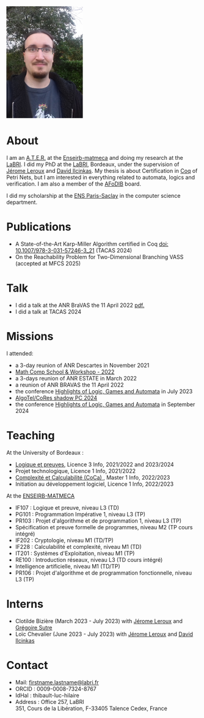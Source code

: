 
<img src="/images/20211020_091204.jpg" alt="avatar" width="200"/>

# About

I am an [A.T.E.R.](https://www.education.gouv.fr/attache-temporaire-d-enseignement-et-de-recherche-ater-12767) at the [Enseirb-matmeca](https://enseirb-matmeca.bordeaux-inp.fr/fr) and doing my research at the [LaBRI](https://www.labri.fr/). I did my PhD at the [LaBRI](https://www.labri.fr/), Bordeaux, under the supervision of [Jérome Leroux](https://www.labri.fr/perso/leroux/) and [David Ilcinkas](https://www.labri.fr/perso/ilcinkas/). My thesis is about Certification in [Coq](https://coq.inria.fr/) of Petri Nets, but I am interested in everything related to automata, logics and verification.
I am also a member of the [AFoDIB](https://afodib.labri.fr/) board.

I did my scholarship at the [ENS Paris-Saclay](https://ens-paris-saclay.fr/) in the computer science department.

# Publications

- A State-of-the-Art Karp-Miller Algorithm certified in Coq [doi: 10.1007/978-3-031-57246-3_21](https://doi.org/10.1007/978-3-031-57246-3_21) (TACAS 2024)
- On the Reachability Problem for Two-Dimensional Branching VASS (accepted at MFCS 2025)

# Talk

- I did a talk at the ANR BraVAS the 11 April 2022 <a href="/Talks/Presentation_BRAVASS.pdf">pdf.</a>
- I did a talk at TACAS 2024

# Missions

I attended:
-  a 3-day reunion of ANR Descartes in November 2021
- [Math Comp School & Workshop - 2022](https://mathcomp-schools.gitlabpages.inria.fr/2022-12-school/)
-  a 3-days reunion of ANR ESTATE in March 2022
-  a reunion of ANR BRAVAS the 11 April 2022
-  the conference [Highlights of Logic, Games and Automata](https://highlights-conference.org) in July 2023
-  [AlgoTel/CoRes shadow PC 2024](https://shadowpc-rsd.cnrs.fr/)
-  the conference [Highlights of Logic, Games and Automata](https://highlights-conference.org) in September 2024



# Teaching

At the University of Bordeaux :
- [Logique et preuves](https://formations.u-bordeaux.fr/#/details-formation?type=enseignement&id=29564), Licence 3 Info, 2021/2022 and 2023/2024
- Projet technologique, Licence 1 Info, 2021/2022
- [Complexité et Calculabilité (CoCa) ](https://www.labri.fr/perso/anca/MC.html), Master 1 Info, 2022/2023
- Initiation au développement logiciel, Licence 1 Info, 2022/2023

At the [ENSEIRB-MATMECA](https://enseirb-matmeca.bordeaux-inp.fr/fr)
- IF107 : Logique et preuve, niveau L3 (TD)
- PG101 : Programmation Impérative 1, niveau L3 (TP)
- PR103 : Projet d'algorithme et de programmation 1, niveau L3 (TP)
- Spécification et preuve formelle de programmes, niveau M2 (TP cours intégré)
- IF202 : Cryptologie, niveau M1 (TD/TP)
- IF228 : Calculabilité et complexité, niveau M1 (TD)
-  IT201 : Systèmes d'Exploitation, niveau M1 (TP)
- RE100 : Introduction réseaux, niveau L3 (TD cours intégré)
- Intelligence artificielle, niveau M1 (TD/TP)
- PR106 : Projet d'algorithme et de programmation fonctionnelle, niveau L3 (TP)


# Interns
- Clotilde Bizière (March 2023 - July 2023) with [Jérome Leroux](https://www.labri.fr/perso/leroux/) and [Grégoire Sutre](https://www.labri.fr/perso/sutre/)
- Loïc Chevalier (June 2023 - July 2023) with [Jérome Leroux](https://www.labri.fr/perso/leroux/) and [David Ilcinkas](https://www.labri.fr/perso/ilcinkas/)


# Contact

- Mail: firstname.lastname@labri.fr
- ORCID : 0009-0008-7324-8767
- IdHal : thibault-luc-hilaire
- Address : Office 257, LaBRI  
351, Cours de la Libération, F-33405 Talence Cedex, France
